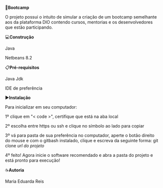 🎯**Bootcamp**

O projeto possui o intuito de simular a criação de um bootcamp semelhante
aos da plataforma DIO contendo cursos, mentorias e os desenvolvedores que
estão participando.

💻**Construção**

Java 

Netbeans 8.2

📋**Pré-requisitos**

Java Jdk

IDE de preferência

▶️**Instalação**

Para inicializar em seu computador:

1º clique em "< code >", certifique que está na aba local

2º escolha entre https ou ssh e clique no símbolo ao lado para copiar

3º vá para pasta de sua preferência no computador, aperte o botão direito do mouse e com o gitbash
instalado, clique e escreva da seguinte forma: git clone *url do projeto*

4º feito! Agora inicie o software recomendado e abra a pasta do projeto e está pronto para execução!

☕**Autoria**

Maria Eduarda Reis




